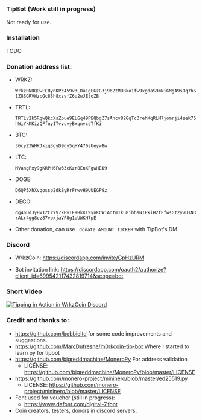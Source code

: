 ### TipBot (Work still in progress)

Not ready for use.

### Installation

TODO

### Donation address list:

* WRKZ: 

  `WrkzRNDQDwFCBynKPc459v3LDa1gEGzG3j962tMUBko1fw9xgdaS9mNiGMgA9s1q7hS1Z8SGRVWzcGc8Sh8xsvfZ6u2wJEtoZB`

* TRTL: 

  `TRTLv2k5RgwQkcXsZpue9ELGq49PEQbgZ7sAncv82GqTc3rehKqRLM7jomrji4zek76hWiYkKKizQFfny1TvvcvyBxqnvcsTfKi`

* BTC: 

  `36cyZ3WHKJkiq3gyD9dy5qHY476sUeywBw`

* LTC: 

  `MVangPxy9gKRPH6Fw33cKzr8EnXFgwHED9`

* DOGE: 

  `D6QP5XhXvqosso2dk8yRrFrwvH9UUEGP9z`

* DEGO: 

  `dg4nUdJyHV1ZCrYV7kHvTE9HkKT9ynKCW1Antm1ku8ihhsN1PkiH2fFfwsGt2y7UsN3rALr4gg8oz87vpxjaVF8g1uUWKH7pE`

* Other donation, can use `.donate AMOUNT TICKER` with TipBot's DM.

### Discord

* WrkzCoin: <https://discordapp.com/invite/GpHzURM>

* Bot invitation link: https://discordapp.com/oauth2/authorize?client_id=699542117432819714&scope=bot

### Short Video

[![Tipping in Action in WrkzCoin Discord](https://img.youtube.com/vi/qg9CURyD7uc/0.jpg)](https://www.youtube.com/watch?v=qg9CURyD7uc)
  

### Credit and thanks to:

* <https://github.com/bobbieltd> for some code improvements and suggestions.
* <https://github.com/MarcDufresne/m0rkcoin-tip-bot> Where I started to learn py for tipbot
* <https://github.com/bigreddmachine/MoneroPy> For address validation
  * LICENSE: <https://github.com/bigreddmachine/MoneroPy/blob/master/LICENSE>
* <https://github.com/monero-project/mininero/blob/master/ed25519.py>
  * LICENSE: <https://github.com/monero-project/mininero/blob/master/LICENSE>
* Font used for voucher (still in progress):
  * <https://www.dafont.com/digital-7.font>
* Coin creators, testers, donors in discord servers.
